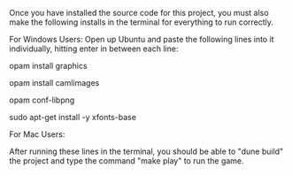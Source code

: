 Once you have installed the source code for this project, 
you must also make the following installs in the terminal
for everything to run correctly.

For Windows Users:
Open up Ubuntu and paste the following lines into it individually,
hitting enter in between each line:

opam install graphics

opam install camlimages

opam conf-libpng

sudo apt-get install -y xfonts-base

For Mac Users:




After running these lines in the terminal, you should be able to 
"dune build" the project and type the command "make play" to run
the game.
